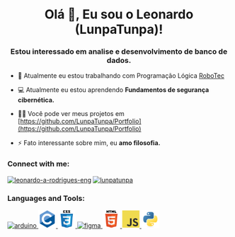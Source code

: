 <h1 align="center">Olá 👋, Eu sou o Leonardo (LunpaTunpa)!</h1>
<h3 align="center">Estou interessado em analise e desenvolvimento de banco de dados.</h3>

- 💼 Atualmente eu estou trabalhando com Programação Lógica [RoboTec](https://www.ireso.org/pt/robotec-pt/)

- 💻 Atualmente eu estou aprendendo **Fundamentos de segurança cibernética.**

- 👨‍💻 Você pode ver meus projetos em [https://github.com/LunpaTunpa/Portfolio](https://github.com/LunpaTunpa/Portfolio)

- ⚡ Fato interessante sobre mim, eu **amo filosofia.**

<h3 align="left">Connect with me:</h3>
<p align="left">
<a href="https://linkedin.com/in/leonardo-a-rodrigues-eng" target="blank"><img align="center" src="https://raw.githubusercontent.com/rahuldkjain/github-profile-readme-generator/master/src/images/icons/Social/linked-in-alt.svg" alt="leonardo-a-rodrigues-eng" height="30" width="40" /></a>
<a href="https://instagram.com/lunpatunpa" target="blank"><img align="center" src="https://raw.githubusercontent.com/rahuldkjain/github-profile-readme-generator/master/src/images/icons/Social/instagram.svg" alt="lunpatunpa" height="30" width="40" /></a>
</p>

<h3 align="left">Languages and Tools:</h3>
<p align="left"> <a href="https://www.arduino.cc/" target="_blank" rel="noreferrer"> <img src="https://cdn.worldvectorlogo.com/logos/arduino-1.svg" alt="arduino" width="40" height="40"/> </a> <a href="https://www.cprogramming.com/" target="_blank" rel="noreferrer"> <img src="https://raw.githubusercontent.com/devicons/devicon/master/icons/c/c-original.svg" alt="c" width="40" height="40"/> </a> <a href="https://www.w3schools.com/css/" target="_blank" rel="noreferrer"> <img src="https://raw.githubusercontent.com/devicons/devicon/master/icons/css3/css3-original-wordmark.svg" alt="css3" width="40" height="40"/> </a> <a href="https://www.figma.com/" target="_blank" rel="noreferrer"> <img src="https://www.vectorlogo.zone/logos/figma/figma-icon.svg" alt="figma" width="40" height="40"/> </a> <a href="https://www.w3.org/html/" target="_blank" rel="noreferrer"> <img src="https://raw.githubusercontent.com/devicons/devicon/master/icons/html5/html5-original-wordmark.svg" alt="html5" width="40" height="40"/> </a> <a href="https://developer.mozilla.org/en-US/docs/Web/JavaScript" target="_blank" rel="noreferrer"> <img src="https://raw.githubusercontent.com/devicons/devicon/master/icons/javascript/javascript-original.svg" alt="javascript" width="40" height="40"/> </a> <a href="https://www.python.org" target="_blank" rel="noreferrer"> <img src="https://raw.githubusercontent.com/devicons/devicon/master/icons/python/python-original.svg" alt="python" width="40" height="40"/> </a> </p>
